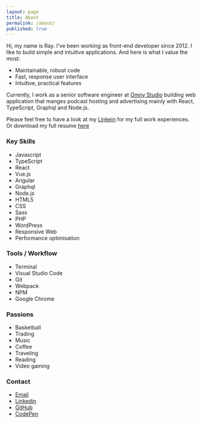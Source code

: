 ```yaml
---
layout: page
title: About
permalink: /about/
published: true
---
```


Hi, my name is Ray. I've been working as front-end developer since 2012. I like to build simple and intuitive applications. And here is what I value the most: 
- Maintainable, robust code
- Fast, response user interface
- Intuitive, practical features

Currently, I work as a senior software engineer at [Omny Studio](https://omnystudio.com/learn) building web application that manges podcast hosting and advertising mainly with React, TypeScript, Graphql and Node.js.

Please feel free to have a look at my [Linkein](https://www.linkedin.com/in/mingraytsai/) for my full work experiences. Or download my full resume [here](https://www.mingjuitsai.com/Ray-Tsai%20resume.pdf)


### Key Skills
- Javascript
- TypeScript
- React
- Vue.js
- Angular
- Graphql
- Node.js
- HTML5
- CSS
- Sass
- PHP
- WordPress
- Responsive Web
- Performance optimisation

### Tools / Workflow
- Terminal
- Visual Studio Code
- Git
- Webpack
- NPM
- Google Chrome

### Passions
- Basketball
- Trading
- Music 
- Coffee 
- Traveling
- Reading 
- Video gaming 

### Contact
- [Email](mailto:connect@mingjuitsai.com) 
- [Linkedin](http://au.linkedin.com/in/mingraytsai)
- [GitHub](https://github.com/mingjuitsai) 
- [CodePen](https://codepen.io/raytsai/)

